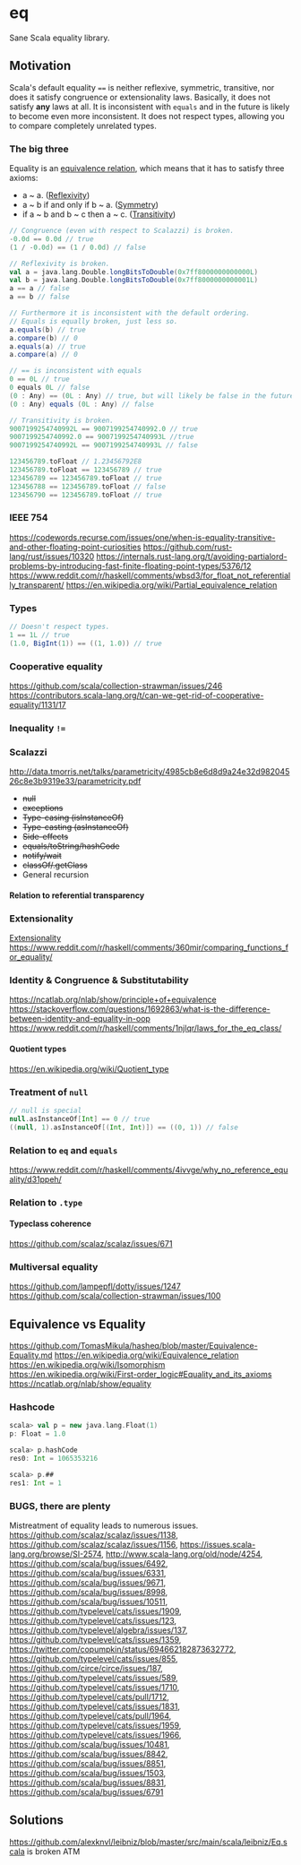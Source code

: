 # eq
Sane Scala equality library.

## Motivation
Scala's default equality `==` is neither reflexive, symmetric, transitive, nor does it satisfy congruence or extensionality laws. Basically, it does not satisfy **any** laws at all. It is inconsistent with `equals` and in the future is likely to become even more inconsistent. It does not respect types, allowing you to compare completely unrelated types.

### The big three
Equality is an [equivalence relation](https://en.wikipedia.org/wiki/Equivalence_relation), which means that it has to satisfy three axioms:
 * a ~ a. ([Reflexivity](https://en.wikipedia.org/wiki/Reflexive_relation))
 * a ~ b if and only if b ~ a. ([Symmetry](https://en.wikipedia.org/wiki/Symmetric_relation))
 * if a ~ b and b ~ c then a ~ c. ([Transitivity](https://en.wikipedia.org/wiki/Transitive_relation))

```scala
// Congruence (even with respect to Scalazzi) is broken.
-0.0d == 0.0d // true
(1 / -0.0d) == (1 / 0.0d) // false

// Reflexivity is broken.
val a = java.lang.Double.longBitsToDouble(0x7ff8000000000000L)
val b = java.lang.Double.longBitsToDouble(0x7ff8000000000001L)
a == a // false
a == b // false

// Furthermore it is inconsistent with the default ordering.
// Equals is equally broken, just less so.
a.equals(b) // true
a.compare(b) // 0
a.equals(a) // true
a.compare(a) // 0

// == is inconsistent with equals
0 == 0L // true
0 equals 0L // false
(0 : Any) == (0L : Any) // true, but will likely be false in the future!
(0 : Any) equals (0L : Any) // false

// Transitivity is broken.
9007199254740992L == 9007199254740992.0 // true
9007199254740992.0 == 9007199254740993L //true
9007199254740992L == 9007199254740993L // false

123456789.toFloat // 1.23456792E8
123456789.toFloat == 123456789 // true
123456789 == 123456789.toFloat // true
123456788 == 123456789.toFloat // false
123456790 == 123456789.toFloat // true
```

### IEEE 754
https://codewords.recurse.com/issues/one/when-is-equality-transitive-and-other-floating-point-curiosities
https://github.com/rust-lang/rust/issues/10320
https://internals.rust-lang.org/t/avoiding-partialord-problems-by-introducing-fast-finite-floating-point-types/5376/12
https://www.reddit.com/r/haskell/comments/wbsd3/for_float_not_referentially_transparent/
https://en.wikipedia.org/wiki/Partial_equivalence_relation

### Types

```scala
// Doesn't respect types.
1 == 1L // true
(1.0, BigInt(1)) == ((1, 1.0)) // true
```

### Cooperative equality
https://github.com/scala/collection-strawman/issues/246
https://contributors.scala-lang.org/t/can-we-get-rid-of-cooperative-equality/1131/17

### Inequality `!=`

### Scalazzi
http://data.tmorris.net/talks/parametricity/4985cb8e6d8d9a24e32d98204526c8e3b9319e33/parametricity.pdf

* ~~null~~
* ~~exceptions~~
* ~~Type-casing (isInstanceOf)~~
* ~~Type-casting (asInstanceOf)~~
* ~~Side-effects~~
* ~~equals/toString/hashCode~~
* ~~notify/wait~~
* ~~classOf/.getClass~~
* General recursion

#### Relation to referential transparency

### Extensionality
[Extensionality](https://en.wikipedia.org/wiki/Extensionality)
https://www.reddit.com/r/haskell/comments/360mir/comparing_functions_for_equality/

### Identity & Congruence & Substitutability
https://ncatlab.org/nlab/show/principle+of+equivalence
https://stackoverflow.com/questions/1692863/what-is-the-difference-between-identity-and-equality-in-oop
https://www.reddit.com/r/haskell/comments/1njlqr/laws_for_the_eq_class/

#### Quotient types
https://en.wikipedia.org/wiki/Quotient_type

### Treatment of `null`
```scala
// null is special
null.asInstanceOf[Int] == 0 // true
((null, 1).asInstanceOf[(Int, Int)]) == ((0, 1)) // false
```

### Relation to `eq` and `equals`
https://www.reddit.com/r/haskell/comments/4ivvge/why_no_reference_equality/d31ppeh/

### Relation to `.type`

#### Typeclass coherence
https://github.com/scalaz/scalaz/issues/671

### Multiversal equality
https://github.com/lampepfl/dotty/issues/1247
https://github.com/scala/collection-strawman/issues/100

## Equivalence vs Equality
https://github.com/TomasMikula/hasheq/blob/master/Equivalence-Equality.md
https://en.wikipedia.org/wiki/Equivalence_relation
https://en.wikipedia.org/wiki/Isomorphism
https://en.wikipedia.org/wiki/First-order_logic#Equality_and_its_axioms
https://ncatlab.org/nlab/show/equality

### Hashcode
```scala
scala> val p = new java.lang.Float(1)
p: Float = 1.0

scala> p.hashCode
res0: Int = 1065353216

scala> p.##
res1: Int = 1
```

### BUGS, there are plenty
Mistreatment of equality leads to numerous issues.
https://github.com/scalaz/scalaz/issues/1138, https://github.com/scalaz/scalaz/issues/1156, https://issues.scala-lang.org/browse/SI-2574, http://www.scala-lang.org/old/node/4254, https://github.com/scala/bug/issues/6492, https://github.com/scala/bug/issues/6331, https://github.com/scala/bug/issues/9671, https://github.com/scala/bug/issues/8998, https://github.com/scala/bug/issues/10511, https://github.com/typelevel/cats/issues/1909, https://github.com/typelevel/cats/issues/123, https://github.com/typelevel/algebra/issues/137, https://github.com/typelevel/cats/issues/1359, https://twitter.com/copumpkin/status/694662182873632772, https://github.com/typelevel/cats/issues/855, https://github.com/circe/circe/issues/187, https://github.com/typelevel/cats/issues/589, https://github.com/typelevel/cats/issues/1710, https://github.com/typelevel/cats/pull/1712, https://github.com/typelevel/cats/issues/1831, https://github.com/typelevel/cats/pull/1964, https://github.com/typelevel/cats/issues/1959, https://github.com/typelevel/cats/issues/1966, https://github.com/scala/bug/issues/10481, https://github.com/scala/bug/issues/8842, https://github.com/scala/bug/issues/8851, https://github.com/scala/bug/issues/1503, https://github.com/scala/bug/issues/8831, https://github.com/scala/bug/issues/6791

## Solutions
https://github.com/alexknvl/leibniz/blob/master/src/main/scala/leibniz/Eq.scala is broken ATM
